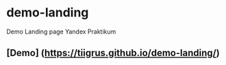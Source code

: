 # demo-landing
Demo Landing page Yandex Praktikum
## [Demo] (https://tiigrus.github.io/demo-landing/)